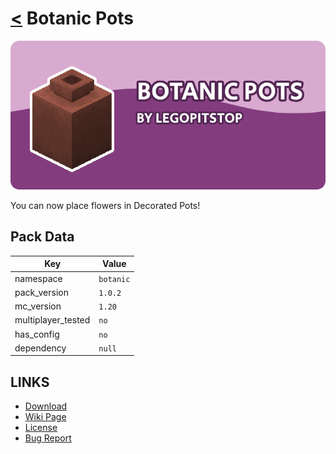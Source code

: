 # [<](../README.md) Botanic Pots

![alt](banner.png)

You can now place flowers in Decorated Pots!

## Pack Data

| Key                | Value     |
| ------------------ | --------- |
| namespace          | `botanic` |
| pack_version       | `1.0.2 `  |
| mc_version         | `1.20`    |
| multiplayer_tested | `no`      |
| has_config         | `no`      |
| dependency         | `null`    |

## LINKS

- [Download](https://curseforge.com/minecraft/customization/botanic-pots-datapack)
- [Wiki Page](https://github.com/legopitstop/Datapacks/wiki/Botanic_Pots)
- [License](https://license.lpsmods.dev)
- [Bug Report](https://github.com/legopitstop/Datapacks/issues)
